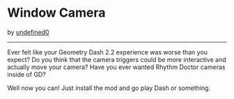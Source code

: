 # Window Camera
by [undefined0](user:13351341)

---

Ever felt like your Geometry Dash 2.2 experience was worse than you expect?
Do you think that the camera triggers could be more interactive and actually move your camera?
Have you ever wanted Rhythm Doctor cameras inside of GD?

Well now you can!
Just install the mod and go play Dash or something.
